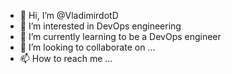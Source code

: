 - 👋 Hi, I’m @VladimirdotD
- 👀 I’m interested in DevOps engineering
- 🌱 I’m currently learning to be a DevOps engineer
- 💞️ I’m looking to collaborate on ...
- 📫 How to reach me ...

<!---
VladimirdotD/VladimirdotD is a ✨ special ✨ repository because its `README.md` (this file) appears on your GitHub profile.
You can click the Preview link to take a look at your changes.
--->
